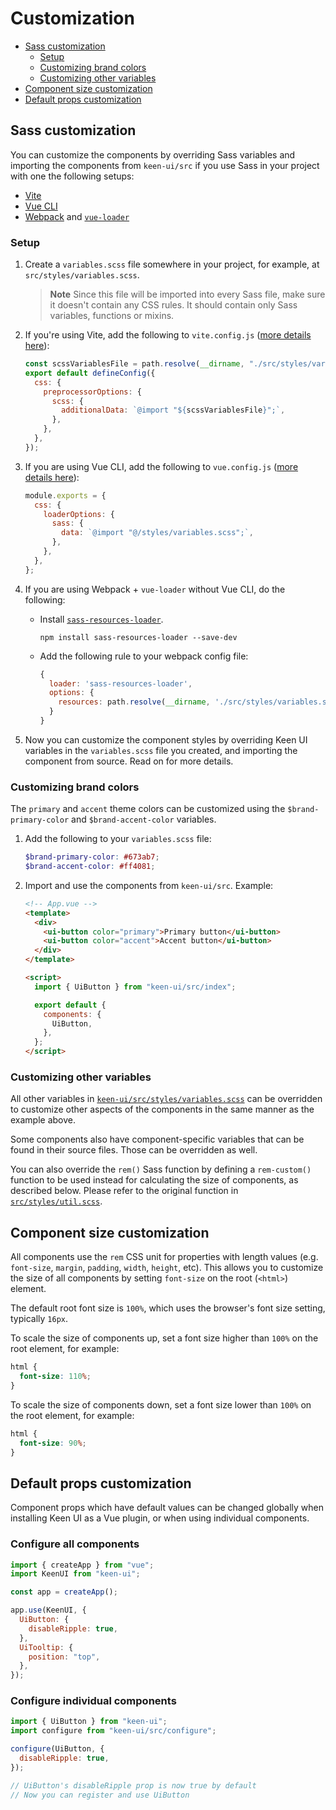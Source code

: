 # Customization

- [Sass customization](#sass-customization)
  - [Setup](#setup)
  - [Customizing brand colors](#customizing-brand-colors)
  - [Customizing other variables](#customizing-other-variables)
- [Component size customization](#component-size-customization)
- [Default props customization](#default-props-customization)

## Sass customization

You can customize the components by overriding Sass variables and importing the components from `keen-ui/src` if you use Sass in your project with one the following setups:

- [Vite](https://vitejs.dev)
- [Vue CLI](https://cli.vuejs.org/)
- [Webpack](https://webpack.js.org) and [`vue-loader`](https://github.com/vuejs/vue-loader)

### Setup

1. Create a `variables.scss` file somewhere in your project, for example, at `src/styles/variables.scss`.

   > **Note**
   > Since this file will be imported into every Sass file, make sure it doesn't contain any CSS rules. It should contain only Sass variables, functions or mixins.

2. If you're using Vite, add the following to `vite.config.js` ([more details here](https://vitejs.dev/config/shared-options.html#css-preprocessoroptions)):

   ```js
   const scssVariablesFile = path.resolve(__dirname, "./src/styles/variables.scss");
   export default defineConfig({
     css: {
       preprocessorOptions: {
         scss: {
           additionalData: `@import "${scssVariablesFile}";`,
         },
       },
     },
   });
   ```

3. If you are using Vue CLI, add the following to `vue.config.js` ([more details here](https://cli.vuejs.org/guide/css.html#passing-options-to-pre-processor-loaders)):

   ```js
   module.exports = {
     css: {
       loaderOptions: {
         sass: {
           data: `@import "@/styles/variables.scss";`,
         },
       },
     },
   };
   ```

4. If you are using Webpack + `vue-loader` without Vue CLI, do the following:

   - Install [`sass-resources-loader`](https://github.com/shakacode/sass-resources-loader).

     ```
     npm install sass-resources-loader --save-dev
     ```

   - Add the following rule to your webpack config file:

     ```js
     {
       loader: 'sass-resources-loader',
       options: {
         resources: path.resolve(__dirname, './src/styles/variables.scss')
       }
     }
     ```

5. Now you can customize the component styles by overriding Keen UI variables in the `variables.scss` file you created, and importing the component from source. Read on for more details.

### Customizing brand colors

The `primary` and `accent` theme colors can be customized using the `$brand-primary-color` and `$brand-accent-color` variables.

1. Add the following to your `variables.scss` file:

   ```scss
   $brand-primary-color: #673ab7;
   $brand-accent-color: #ff4081;
   ```

2. Import and use the components from `keen-ui/src`. Example:

   ```html
   <!-- App.vue -->
   <template>
     <div>
       <ui-button color="primary">Primary button</ui-button>
       <ui-button color="accent">Accent button</ui-button>
     </div>
   </template>

   <script>
     import { UiButton } from "keen-ui/src/index";

     export default {
       components: {
         UiButton,
       },
     };
   </script>
   ```

### Customizing other variables

All other variables in [`keen-ui/src/styles/variables.scss`](.../src/styles/variables.scss) can be overridden to customize other aspects of the components in the same manner as the example above.

Some components also have component-specific variables that can be found in their source files. Those can be overridden as well.

You can also override the `rem()` Sass function by defining a `rem-custom()` function to be used instead for calculating the size of components, as described below. Please refer to the original function in [`src/styles/util.scss`](./src/styles/util.scss).

## Component size customization

All components use the `rem` CSS unit for properties with length values (e.g. `font-size`, `margin`, `padding`, `width`, `height`, etc). This allows you to customize the size of all components by setting `font-size` on the root (`<html>`) element.

The default root font size is `100%`, which uses the browser's font size setting, typically `16px`.

To scale the size of components up, set a font size higher than `100%` on the root element, for example:

```css
html {
  font-size: 110%;
}
```

To scale the size of components down, set a font size lower than `100%` on the root element, for example:

```css
html {
  font-size: 90%;
}
```

## Default props customization

Component props which have default values can be changed globally when installing Keen UI as a Vue plugin, or when using individual components.

### Configure all components

```js
import { createApp } from "vue";
import KeenUI from "keen-ui";

const app = createApp();

app.use(KeenUI, {
  UiButton: {
    disableRipple: true,
  },
  UiTooltip: {
    position: "top",
  },
});
```

### Configure individual components

```js
import { UiButton } from "keen-ui";
import configure from "keen-ui/src/configure";

configure(UiButton, {
  disableRipple: true,
});

// UiButton's disableRipple prop is now true by default
// Now you can register and use UiButton
```
